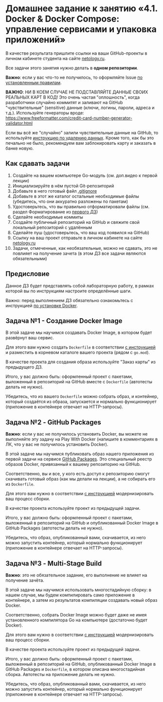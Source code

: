 # Домашнее задание к занятию «4.1. Docker & Docker Compose: управление сервисами и упаковка приложений»

В качестве результата пришлите ссылки на ваши GitHub-проекты в личном кабинете студента на сайте [netology.ru](https://netology.ru).

Все задачи этого занятия нужно делать в **одном репозитории**.

**Важно**: если у вас что-то не получилось, то оформляйте Issue [по установленным правилам](../report-requirements.md).

**ВАЖНО**: НИ В КОЕМ СЛУЧАЕ НЕ ПОДСТАВЛЯЙТЕ ДАННЫЕ СВОИХ РЕАЛЬНЫХ КАРТ В КОД! Это очень частая "оплошность", когда разработчики случайно коммитят и заливают на GitHub "чувствительные" (sensitive) данные (ключи, логины, пароли, адреса и т.д.). Используйте генераторы вроде: https://www.freeformatter.com/credit-card-number-generator-validator.html

Если вы всё же "случайно" залили чувствительные данные на GitHub, то используйте [инструкцию по удалению данных](https://help.github.com/en/github/authenticating-to-github/removing-sensitive-data-from-a-repository). Кроме того, как бы это печально не было, рекомендуем вам заблокировать карту и заказать в банке новую.

## Как сдавать задачи

1. Создайте на вашем компьютере Go-модуль (см. доп.видео к первой лекции)
1. Инициализируйте в нём пустой Git-репозиторий
1. Добавьте в него готовый файл [.gitignore](../.gitignore)
1. Добавьте в этот же каталог остальные необходимые файлы (убедитесь, что они аккуратно разложены по пакетам)
1. Удостоверьтесь, что вы правильно отформатировали файлы (см. раздел Форматирование из [первого ДЗ](../01_std))
1. Сделайте необходимые коммиты
1. Создайте публичный репозиторий на GitHub и свяжите свой локальный репозиторий с удалённым
1. Сделайте пуш (удостоверьтесь, что ваш код появился на GitHub)
1. Ссылку на ваш проект отправьте в личном кабинете на сайте [netology.ru](https://netology.ru)
1. Задачи, отмеченные, как необязательные, можно не сдавать, это не повлияет на получение зачета (в этом ДЗ все задачи являются обязательными)

## Предисловие

Данное ДЗ будет представлять собой лабораторную работу, в рамках которой вы по инструкциям настроите определённые шаги.

Важно: перед выполнением ДЗ обязательно ознакомьтесь с инструкцией [по установке Docker](installation.md).

## Задача №1 - Создание Docker Image

В этой задаче мы научимся создавать Docker Image, в котором будет развёрнут ваш сервис.

Для этого вам нужно создать `Dockerfile` в соответствии [с инструкцией](dockerfile.md) и разместить в корневом каталоге вашего проекта (рядом с `go.mod`).

В качестве проекта для создания образа используйте "Заказ карты" из предыдущего ДЗ.

Итого, у вас должно быть: оформленный проект с пакетами, выложенный в репозиторий на GitHub вместе с `Dockerfile` (автотесты делать не нужно).

Убедитесь, что из вашего `Dockerfile` можно собрать образ, и контейнер, который создаётся из образа, запускается и нормально функционирует (приложение в контейнере отвечает на HTTP-запросы).

## Задача №2 - GitHub Packages

**Важно**: если у вас не получилось установить Docker, вы можете не выполняйте эту задачу на Play With Docker (напишите в комментариях в ЛК, что у вас не получилось установить Docker).

В этой задаче мы научимся публиковать образ нашего приложения из первой задачи на сервисе [GitHub Packages](https://docs.github.com/en/packages). Это специальный реестр образов Docker, привязанный к вашему репозиторию на GitHub.

Соответственно, вы и все, у кого есть доступ к репозиторию смогут скачивать готовый образ (как мы делали на лекции), а не собирать его из `Dockerfile`.

Для этого вам нужно в соответствии [с инструкцией](packages.md) модернизировать ваш процесс сборки.

В качестве проекта используйте проект из предыдущей задачи.

Итого, у вас должно быть: оформленный проект с пакетами, выложенный в репозиторий на GitHub и опубликованный Docker Image в GitHub Packages (автотесты делать не нужно).

Убедитесь, что образ, опубликованный вами, скачивается, из него можно запустить контейнер, который нормально функционирует (приложение в контейнере отвечает на HTTP-запросы).

## Задача №3 - Multi-Stage Build

**Важно**: это не обязательное задание, его выполнение не влияет на получение зачёта.

В этой задаче мы научимся использовать многостадийную сборку: в нашем случае, мы будем компилировать само приложение в контейнере, а затем из результатов компиляции создавать новый образ Docker.

Соответственно, собрать Docker Image можно будет даже не имея установленного компилятора Go на компьютере (достаточно будет Docker).

Для этого вам нужно в соответствии [с инструкцией](multi-stage.md) модернизировать ваш процесс сборки.

В качестве проекта используйте проект из предыдущей задачи.

Итого, у вас должно быть: оформленный проект с пакетами, выложенный в репозиторий на GitHub, опубликованный Docker Image в GitHub Packages и `Dockerfile`, в котором описана многостадийная сборка. Автотесты на приложение делать не нужно.

Убедитесь, что образ, опубликованный вами, скачивается, из него можно запустить контейнер, который нормально функционирует (приложение в контейнере отвечает на HTTP-запросы).
